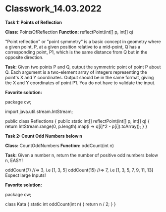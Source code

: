 # Classwork_14.03.2022

**Task 1: Points of Reflection**

**Class:** PointsOfReflection 
**Function:** reflectPoint(int[] p, int[] q)

"Point reflection" or "point symmetry" is a basic concept in geometry where a given point, P, at a given position relative to a mid-point, Q has a corresponding point, P1, which is the same distance from Q but in the opposite direction.

**Task:**
Given two points P and Q, output the symmetric point of point P about Q. Each argument is a two-element array of integers representing the point's X and Y coordinates. Output should be in the same format, giving the X and Y coordinates of point P1. You do not have to validate the input.

**Favorite solution:**

package cw;

import java.util.stream.IntStream;

public class Reflections {
    public static int[] reflectPoint(int[] p, int[] q) {
        return IntStream.range(0, p.length).map(i -> q[i]*2 - p[i]).toArray();
    }
}

**Task 2: Count Odd Numbers below n**

**Class:** CountOddNumbers
**Function:** oddCount(int n)

**Task:**
Given a number n, return the number of positive odd numbers below n, EASY!

oddCount(7) //=> 3, i.e [1, 3, 5]
oddCount(15) //=> 7, i.e [1, 3, 5, 7, 9, 11, 13]
Expect large Inputs!

**Favorite solution:**

package cw;

class Kata {
  static int oddCount(int n) {
    return n / 2;
  }
}
